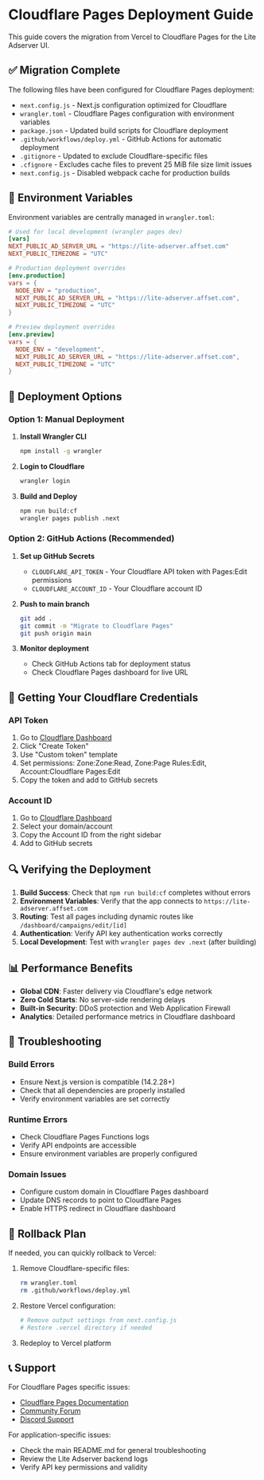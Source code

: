 # Cloudflare Pages Deployment Guide

This guide covers the migration from Vercel to Cloudflare Pages for the Lite Adserver UI.

## ✅ Migration Complete

The following files have been configured for Cloudflare Pages deployment:

- `next.config.js` - Next.js configuration optimized for Cloudflare
- `wrangler.toml` - Cloudflare Pages configuration with environment variables
- `package.json` - Updated build scripts for Cloudflare deployment
- `.github/workflows/deploy.yml` - GitHub Actions for automatic deployment
- `.gitignore` - Updated to exclude Cloudflare-specific files
- `.cfignore` - Excludes cache files to prevent 25 MiB file size limit issues
- `next.config.js` - Disabled webpack cache for production builds

## 🔧 Environment Variables

Environment variables are centrally managed in `wrangler.toml`:

```toml
# Used for local development (wrangler pages dev)
[vars]
NEXT_PUBLIC_AD_SERVER_URL = "https://lite-adserver.affset.com"
NEXT_PUBLIC_TIMEZONE = "UTC"

# Production deployment overrides
[env.production]
vars = { 
  NODE_ENV = "production",
  NEXT_PUBLIC_AD_SERVER_URL = "https://lite-adserver.affset.com",
  NEXT_PUBLIC_TIMEZONE = "UTC"
}

# Preview deployment overrides  
[env.preview]
vars = { 
  NODE_ENV = "development",
  NEXT_PUBLIC_AD_SERVER_URL = "https://lite-adserver.affset.com",
  NEXT_PUBLIC_TIMEZONE = "UTC"
}
```

## 🚀 Deployment Options

### Option 1: Manual Deployment

1. **Install Wrangler CLI**
   ```bash
   npm install -g wrangler
   ```

2. **Login to Cloudflare**
   ```bash
   wrangler login
   ```

3. **Build and Deploy**
   ```bash
   npm run build:cf
   wrangler pages publish .next
   ```

### Option 2: GitHub Actions (Recommended)

1. **Set up GitHub Secrets**
   - `CLOUDFLARE_API_TOKEN` - Your Cloudflare API token with Pages:Edit permissions
   - `CLOUDFLARE_ACCOUNT_ID` - Your Cloudflare account ID

2. **Push to main branch**
   ```bash
   git add .
   git commit -m "Migrate to Cloudflare Pages"
   git push origin main
   ```

3. **Monitor deployment**
   - Check GitHub Actions tab for deployment status
   - Check Cloudflare Pages dashboard for live URL

## 🎯 Getting Your Cloudflare Credentials

### API Token
1. Go to [Cloudflare Dashboard](https://dash.cloudflare.com/profile/api-tokens)
2. Click "Create Token"
3. Use "Custom token" template
4. Set permissions: Zone:Zone:Read, Zone:Page Rules:Edit, Account:Cloudflare Pages:Edit
5. Copy the token and add to GitHub secrets

### Account ID
1. Go to [Cloudflare Dashboard](https://dash.cloudflare.com/)
2. Select your domain/account
3. Copy the Account ID from the right sidebar
4. Add to GitHub secrets

## 🔍 Verifying the Deployment

1. **Build Success**: Check that `npm run build:cf` completes without errors
2. **Environment Variables**: Verify that the app connects to `https://lite-adserver.affset.com`
3. **Routing**: Test all pages including dynamic routes like `/dashboard/campaigns/edit/[id]`
4. **Authentication**: Verify API key authentication works correctly
5. **Local Development**: Test with `wrangler pages dev .next` (after building)

## 📊 Performance Benefits

- **Global CDN**: Faster delivery via Cloudflare's edge network
- **Zero Cold Starts**: No server-side rendering delays
- **Built-in Security**: DDoS protection and Web Application Firewall
- **Analytics**: Detailed performance metrics in Cloudflare dashboard

## 🐛 Troubleshooting

### Build Errors
- Ensure Next.js version is compatible (14.2.28+)
- Check that all dependencies are properly installed
- Verify environment variables are set correctly

### Runtime Errors
- Check Cloudflare Pages Functions logs
- Verify API endpoints are accessible
- Ensure environment variables are properly configured

### Domain Issues
- Configure custom domain in Cloudflare Pages dashboard
- Update DNS records to point to Cloudflare Pages
- Enable HTTPS redirect in Cloudflare dashboard

## 🔄 Rollback Plan

If needed, you can quickly rollback to Vercel:

1. Remove Cloudflare-specific files:
   ```bash
   rm wrangler.toml
   rm .github/workflows/deploy.yml
   ```

2. Restore Vercel configuration:
   ```bash
   # Remove output settings from next.config.js
   # Restore .vercel directory if needed
   ```

3. Redeploy to Vercel platform

## 📞 Support

For Cloudflare Pages specific issues:
- [Cloudflare Pages Documentation](https://developers.cloudflare.com/pages/)
- [Community Forum](https://community.cloudflare.com/)
- [Discord Support](https://discord.gg/cloudflaredev)

For application-specific issues:
- Check the main README.md for general troubleshooting
- Review the Lite Adserver backend logs
- Verify API key permissions and validity 